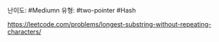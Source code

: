 난이도: #Mediumn 
유형: #two-pointer #Hash 

https://leetcode.com/problems/longest-substring-without-repeating-characters/

